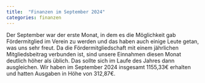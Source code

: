 ```yaml
---
title:  "Finanzen im September 2024"
categories: finanzen
---
```

Der September war der erste Monat, in dem es die Möglichkeit gab Fördermitglied im Verein zu werden und das haben auch einige Leute getan, was uns sehr freut. Da die Fördermitgliedschaft mit einem jährlichen Mitgliedsbeitrag verbunden ist, sind unsere Einnahmen diesen Monat deutlich höher als üblich. Das sollte sich im Laufe des Jahres dann ausgleichen. Wir haben im September 2024 insgesamt 1155,33€ erhalten und hatten Ausgaben in Höhe von 312,87€.
